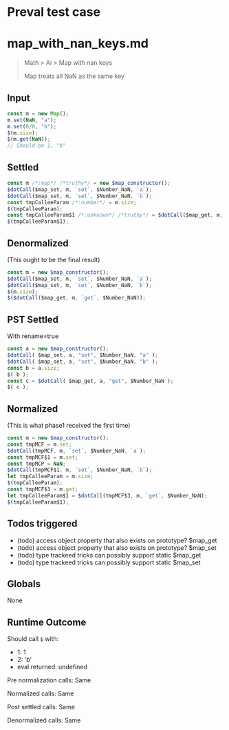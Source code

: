 # Preval test case

# map_with_nan_keys.md

> Math > Ai > Map with nan keys
>
> Map treats all NaN as the same key

## Input

`````js filename=intro
const m = new Map();
m.set(NaN, "a");
m.set(0/0, "b");
$(m.size);
$(m.get(NaN));
// Should be 1, "b"
`````


## Settled


`````js filename=intro
const m /*:map*/ /*truthy*/ = new $map_constructor();
$dotCall($map_set, m, `set`, $Number_NaN, `a`);
$dotCall($map_set, m, `set`, $Number_NaN, `b`);
const tmpCalleeParam /*:number*/ = m.size;
$(tmpCalleeParam);
const tmpCalleeParam$1 /*:unknown*/ /*truthy*/ = $dotCall($map_get, m, `get`, $Number_NaN);
$(tmpCalleeParam$1);
`````


## Denormalized
(This ought to be the final result)

`````js filename=intro
const m = new $map_constructor();
$dotCall($map_set, m, `set`, $Number_NaN, `a`);
$dotCall($map_set, m, `set`, $Number_NaN, `b`);
$(m.size);
$($dotCall($map_get, m, `get`, $Number_NaN));
`````


## PST Settled
With rename=true

`````js filename=intro
const a = new $map_constructor();
$dotCall( $map_set, a, "set", $Number_NaN, "a" );
$dotCall( $map_set, a, "set", $Number_NaN, "b" );
const b = a.size;
$( b );
const c = $dotCall( $map_get, a, "get", $Number_NaN );
$( c );
`````


## Normalized
(This is what phase1 received the first time)

`````js filename=intro
const m = new $map_constructor();
const tmpMCF = m.set;
$dotCall(tmpMCF, m, `set`, $Number_NaN, `a`);
const tmpMCF$1 = m.set;
const tmpMCP = NaN;
$dotCall(tmpMCF$1, m, `set`, $Number_NaN, `b`);
let tmpCalleeParam = m.size;
$(tmpCalleeParam);
const tmpMCF$3 = m.get;
let tmpCalleeParam$1 = $dotCall(tmpMCF$3, m, `get`, $Number_NaN);
$(tmpCalleeParam$1);
`````


## Todos triggered


- (todo) access object property that also exists on prototype? $map_get
- (todo) access object property that also exists on prototype? $map_set
- (todo) type trackeed tricks can possibly support static $map_get
- (todo) type trackeed tricks can possibly support static $map_set


## Globals


None


## Runtime Outcome


Should call `$` with:
 - 1: 1
 - 2: 'b'
 - eval returned: undefined

Pre normalization calls: Same

Normalized calls: Same

Post settled calls: Same

Denormalized calls: Same
